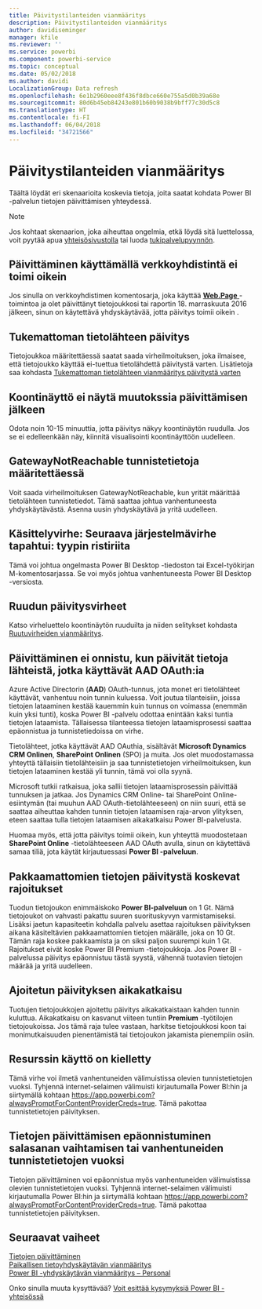```yaml
---
title: Päivitystilanteiden vianmääritys
description: Päivitystilanteiden vianmääritys
author: davidiseminger
manager: kfile
ms.reviewer: ''
ms.service: powerbi
ms.component: powerbi-service
ms.topic: conceptual
ms.date: 05/02/2018
ms.author: davidi
LocalizationGroup: Data refresh
ms.openlocfilehash: 6e1b2960eee8f436f8dbce660e755a5d0b39a68e
ms.sourcegitcommit: 80d6b45eb84243e801b60b9038b9bff77c30d5c8
ms.translationtype: HT
ms.contentlocale: fi-FI
ms.lasthandoff: 06/04/2018
ms.locfileid: "34721566"
---
```

# <a name="troubleshooting-refresh-scenarios"></a>Päivitystilanteiden vianmääritys
Täältä löydät eri skenaarioita koskevia tietoja, joita saatat kohdata Power BI -palvelun tietojen päivittämisen yhteydessä.

> [!NOTE]
> Jos kohtaat skenaarion, joka aiheuttaa ongelmia, etkä löydä sitä luettelossa, voit pyytää apua [yhteisösivustolla](http://community.powerbi.com/) tai luoda [tukipalvelupyynnön](https://powerbi.microsoft.com/support/).
> 
> 

## <a name="refresh-using-web-connector-doesnt-work-properly"></a>Päivittäminen käyttämällä verkkoyhdistintä ei toimi oikein
Jos sinulla on verkkoyhdistimen komentosarja, joka käyttää [ **Web.Page** ](https://msdn.microsoft.com/library/mt260924.aspx) -toimintoa ja olet päivittänyt tietojoukkosi tai raportin 18. marraskuuta 2016 jälkeen, sinun on käytettävä yhdyskäytävää, jotta päivitys toimii oikein .

## <a name="unsupported-data-source-for-refresh"></a>Tukemattoman tietolähteen päivitys
Tietojoukkoa määritettäessä saatat saada virheilmoituksen, joka ilmaisee, että tietojoukko käyttää ei-tuettua tietolähdettä päivitystä varten. Lisätietoja saa kohdasta [Tukemattoman tietolähteen vianmääritys päivitystä varten](service-admin-troubleshoot-unsupported-data-source-for-refresh.md)

## <a name="dashboard-doesnt-reflect-changes-after-refresh"></a>Koontinäyttö ei näytä muutokssia päivittämisen jälkeen
Odota noin 10-15 minuuttia, jotta päivitys näkyy koontinäytön ruudulla.  Jos se ei edelleenkään näy, kiinnitä visualisointi koontinäyttöön uudelleen.

## <a name="gatewaynotreachable-when-setting-credentials"></a>GatewayNotReachable tunnistetietoja määritettäessä
Voit saada virheilmoituksen GatewayNotReachable, kun yrität määrittää tietolähteen tunnistetiedot. Tämä saattaa johtua vanhentuneesta yhdyskäytävästä.  Asenna uusin yhdyskäytävä ja yritä uudelleen.

## <a name="processing-error-the-following-system-error-occurred-type-mismatch"></a>Käsittelyvirhe: Seuraava järjestelmävirhe tapahtui: tyypin ristiriita
Tämä voi johtua ongelmasta Power BI Desktop -tiedoston tai Excel-työkirjan M-komentosarjassa.  Se voi myös johtua vanhentuneesta Power BI Desktop -versiosta.

## <a name="tile-refresh-errors"></a>Ruudun päivitysvirheet
Katso virheluettelo koontinäytön ruuduilta ja niiden selitykset kohdasta [Ruutuvirheiden vianmääritys](refresh-troubleshooting-tile-errors.md).

## <a name="refresh-fails-when-updating-data-from-sources-that-use-aad-oauth"></a>Päivittäminen ei onnistu, kun päivität tietoja lähteistä, jotka käyttävät AAD OAuth:ia
Azure Active Directorin (**AAD**) OAuth-tunnus, jota monet eri tietolähteet käyttävät, vanhentuu noin tunnin kuluessa. Voit joutua tilanteisiin, joissa tietojen lataaminen kestää kauemmin kuin tunnus on voimassa (enemmän kuin yksi tunti), koska Power BI -palvelu odottaa enintään kaksi tuntia tietojen lataamista. Tällaisessa tilanteessa tietojen lataamisprosessi saattaa epäonnistua ja tunnistetiedoissa on virhe.

Tietolähteet, jotka käyttävät AAD OAuthia, sisältävät **Microsoft Dynamics CRM Onlinen**, **SharePoint Onlinen** (SPO) ja muita. Jos olet muodostamassa yhteyttä tällaisiin tietolähteisiin ja saa tunnistetietojen virheilmoituksen, kun tietojen lataaminen kestää yli tunnin, tämä voi olla syynä.

Microsoft tutkii ratkaisua, joka sallii tietojen lataamisprosessin päivittää tunnuksen ja jatkaa. Jos Dynamics CRM Online- tai SharePoint Online-esiintymän (tai muuhun AAD OAuth-tietolähteeseen) on niin suuri, että se saattaa aiheuttaa kahden tunnin tietojen lataamisen raja-arvon ylityksen, eteen saattaa tulla tietojen lataamisen aikakatkaisu Power BI-palvelusta.

Huomaa myös, että jotta päivitys toimii oikein, kun yhteyttä muodostetaan **SharePoint Online** -tietolähteeseen AAD OAuth avulla, sinun on käytettävä samaa tiliä, jota käytät kirjautuessasi **Power BI -palveluun**.

## <a name="uncompressed-data-limits-for-refresh"></a>Pakkaamattomien tietojen päivitystä koskevat rajoitukset
Tuodun tietojoukon enimmäiskoko **Power BI-palveluun** on 1 Gt. Nämä tietojoukot on vahvasti pakattu suuren suorituskyvyn varmistamiseksi. Lisäksi jaetun kapasiteetin kohdalla palvelu asettaa rajoituksen päivityksen aikana käsiteltävien pakkaamattomien tietojen määrälle, joka on 10 Gt. Tämän raja koskee pakkaamista ja on siksi paljon suurempi kuin 1 Gt. Rajoitukset eivät koske Power BI Premium -tietojoukkoja. Jos Power BI -palvelussa päivitys epäonnistuu tästä syystä, vähennä tuotavien tietojen määrää ja yritä uudelleen.

## <a name="scheduled-refresh-timeout"></a>Ajoitetun päivityksen aikakatkaisu
Tuotujen tietojoukkojen ajoitettu päivitys aikakatkaistaan kahden tunnin kuluttua. Aikakatkaisu on kasvanut viiteen tuntiin **Premium** -työtilojen tietojoukoissa. Jos tämä raja tulee vastaan, harkitse tietojoukkosi koon tai monimutkaisuuden pienentämistä tai tietojoukon jakamista pienempiin osiin.

## <a name="access-to-the-resource-is-forbidden"></a>Resurssin käyttö on kielletty  
Tämä virhe voi ilmetä vanhentuneiden välimuistissa olevien tunnistetietojen vuoksi. Tyhjennä internet-selaimen välimuisti kirjautumalla Power BI:hin ja siirtymällä kohtaan https://app.powerbi.com?alwaysPromptForContentProviderCreds=true. Tämä pakottaa tunnistetietojen päivityksen. 
    
    
## <a name="data-refresh-failure-because-of-password-change-or-expired-credentials"></a>Tietojen päivittämisen epäonnistuminen salasanan vaihtamisen tai vanhentuneiden tunnistetietojen vuoksi 
Tietojen päivittäminen voi epäonnistua myös vanhentuneiden välimuistissa olevien tunnistetietojen vuoksi. Tyhjennä internet-selaimen välimuisti kirjautumalla Power BI:hin ja siirtymällä kohtaan https://app.powerbi.com?alwaysPromptForContentProviderCreds=true. Tämä pakottaa tunnistetietojen päivityksen.


## <a name="next-steps"></a>Seuraavat vaiheet
[Tietojen päivittäminen](refresh-data.md)  
[Paikallisen tietoyhdyskäytävän vianmääritys](service-gateway-onprem-tshoot.md)  
[Power BI -yhdyskäytävän vianmääritys – Personal](service-admin-troubleshooting-power-bi-personal-gateway.md)  

Onko sinulla muuta kysyttävää? [Voit esittää kysymyksiä Power BI -yhteisössä](http://community.powerbi.com/)

